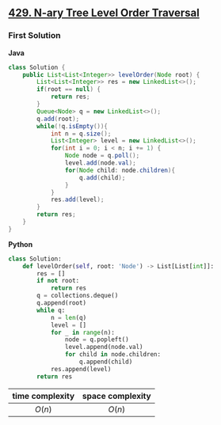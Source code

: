 ## [429. N-ary Tree Level Order Traversal](https://leetcode.cn/problems/n-ary-tree-level-order-traversal/)

### First Solution

**Java**

```java
class Solution {
    public List<List<Integer>> levelOrder(Node root) {
        List<List<Integer>> res = new LinkedList<>();
        if(root == null) {
            return res;
        }
        Queue<Node> q = new LinkedList<>();
        q.add(root);
        while(!q.isEmpty()){
            int n = q.size();
            List<Integer> level = new LinkedList<>();
            for(int i = 0; i < n; i += 1) {
                Node node = q.poll();
                level.add(node.val);
                for(Node child: node.children){
                    q.add(child);
                }
            }
            res.add(level);
        }
        return res;
    }
}
```
**Python**
```python
class Solution:
    def levelOrder(self, root: 'Node') -> List[List[int]]:
        res = []
        if not root:
            return res
        q = collections.deque()
        q.append(root)
        while q:
            n = len(q)
            level = []
            for _ in range(n):
                node = q.popleft()
                level.append(node.val)
                for child in node.children:
                    q.append(child)
            res.append(level)
        return res
```

|time complexity|space complexity|
|:-------------:|:--------------:|
|$O(n)$         |$O(n)$          |